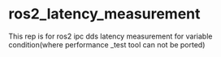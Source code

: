 # ros2_latency_measurement
This rep is for ros2 ipc dds latency measurement for variable condition(where performance _test tool can not be ported)
